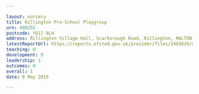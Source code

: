 ```yaml
---

layout: nursery
title: Rillington Pre-School Playgroup
urn: 400252
postcode: YO17 8LH
address: Rillington Village Hall, Scarborough Road, Rillington, MALTON, North Yorkshire, YO17 8LH
latestReportUrl: https://reports.ofsted.gov.uk/provider/files/2483010/urn/400252.pdf
teaching: 0
development: 0
leadership: 1
outcomes: 0
overall: 1
date: 8 May 2015

---
```

